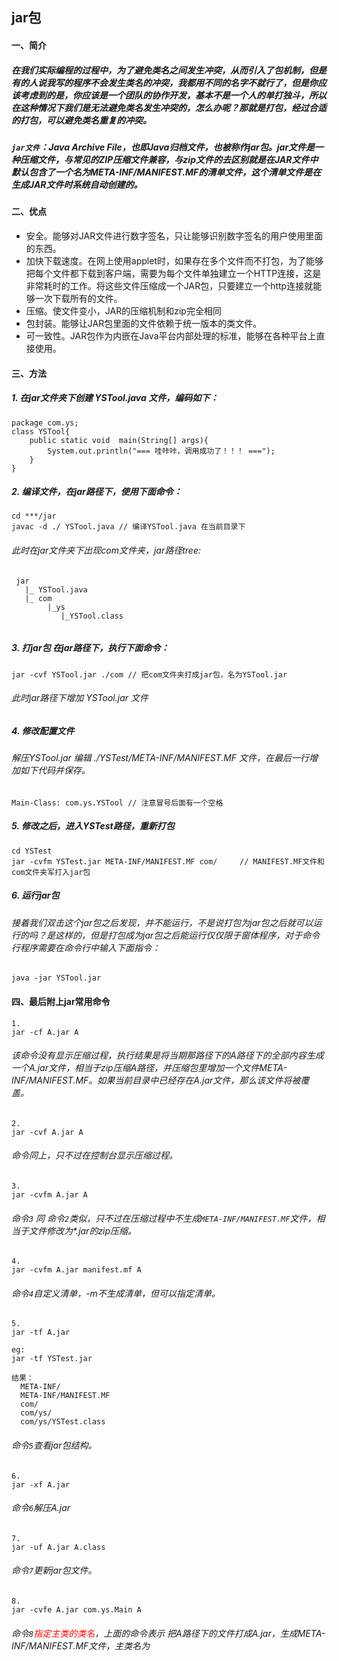 ## jar包
#### 一、简介
##### 在我们实际编程的过程中，为了避免类名之间发生冲突，从而引入了包机制，但是有的人说我写的程序不会发生类名的冲突，我都用不同的名字不就行了，但是你应该考虑到的是，你应该是一个团队的协作开发，基本不是一个人的单打独斗，所以在这种情况下我们是无法避免类名发生冲突的，怎么办呢？那就是打包，经过合适的打包，可以避免类名重复的冲突。
##### `jar文件`：Java Archive File，也即Java归档文件，也被称作jar包。jar文件是一种压缩文件，与常见的ZIP压缩文件兼容，与zip文件的去区别就是在JAR文件中默认包含了一个名为META-INF/MANIFEST.MF的清单文件，这个清单文件是在生成JAR文件时系统自动创建的。

#### 二、优点
- 安全。能够对JAR文件进行数字签名，只让能够识别数字签名的用户使用里面的东西。
- 加快下载速度。在网上使用applet时，如果存在多个文件而不打包，为了能够把每个文件都下载到客户端，需要为每个文件单独建立一个HTTP连接，这是非常耗时的工作。将这些文件压缩成一个JAR包，只要建立一个http连接就能够一次下载所有的文件。
- 压缩。使文件变小，JAR的压缩机制和zip完全相同
- 包封装。能够让JAR包里面的文件依赖于统一版本的类文件。
- 可一致性。JAR包作为内嵌在Java平台内部处理的标准，能够在各种平台上直接使用。

#### 三、方法
##### 1. 在jar文件夹下创建 YSTool.java 文件，编码如下：
```
package com.ys;
class YSTool{
	public static void  main(String[] args){
		System.out.println("=== 哇咔咔，调用成功了！！！ ===");
	}
}
```

##### 2. 编译文件，在jar路径下，使用下面命令：
```
cd ***/jar
javac -d ./ YSTool.java // 编译YSTool.java 在当前目录下
```
###### 此时在jar文件夹下出现com文件夹，jar路径tree:
```
 jar
   |_ YSTool.java
   |_ com
        |_ys
           |_YSTool.class
        
```

##### 3. 打jar包 在jar路径下，执行下面命令：
```
jar -cvf YSTool.jar ./com // 把com文件夹打成jar包，名为YSTool.jar
```
###### 此时jar路径下增加 YSTool.jar 文件

##### 4. 修改配置文件
###### 解压YSTool.jar 编辑 ./YSTest/META-INF/MANIFEST.MF 文件，在最后一行增加如下代码并保存。
```
Main-Class: com.ys.YSTool // 注意冒号后面有一个空格
```

##### 5. 修改之后，进入YSTest路径，重新打包
```
cd YSTest
jar -cvfm YSTest.jar META-INF/MANIFEST.MF com/     // MANIFEST.MF文件和com文件夹军打入jar包

```

##### 6. 运行jar包
###### 接着我们双击这个jar包之后发现，并不能运行，不是说打包为jar包之后就可以运行的吗？是这样的，但是打包成为jar包之后能运行仅仅限于窗体程序，对于命令行程序需要在命令行中输入下面指令：
```
java -jar YSTool.jar
```


#### 四、最后附上jar常用命令
```
1.
jar -cf A.jar A
```
###### 该命令没有显示圧缩过程，执行结果是将当期那路径下的A路径下的全部内容生成一个A.jar文件，相当于zip压缩A路径，并压缩包里增加一个文件META-INF/MANIFEST.MF。如果当前目录中已经存在A.jar文件，那么该文件将被覆盖。

```
2.
jar -cvf A.jar A
```
###### 命令同上，只不过在控制台显示压缩过程。

```
3.
jar -cvfm A.jar A
```
###### 命令`3` 同 命令`2`类似，只不过在压缩过程中不生成`META-INF/MANIFEST.MF`文件，相当于文件修改为*.jar的zip压缩。

```
4.
jar -cvfm A.jar manifest.mf A
```
###### 命令`4`自定义清单，-m不生成清单，但可以指定清单。

```
5.
jar -tf A.jar

eg:
jar -tf YSTest.jar

结果：
  META-INF/
  META-INF/MANIFEST.MF
  com/
  com/ys/
  com/ys/YSTest.class
```
###### 命令`5`查看jar包结构。

```
6.
jar -xf A.jar
```
###### 命令`6`解压A.jar

```
7.
jar -uf A.jar A.class
```
###### 命令`7`更新jar包文件。

```
8.
jar -cvfe A.jar com.ys.Main A
```
###### 命令`8`<font color='red'>指定主类的类名</font>，上面的命令表示 把A路径下的文件打成A.jar，生成META-INF/MANIFEST.MF文件，主类名为



